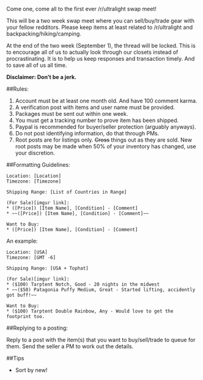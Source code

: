 Come one, come all to the first ever /r/ultralight swap meet! 

This will be a two week swap meet where you can sell/buy/trade gear with your fellow redditors. Please keep items at least related to /r/ultralight and backpacking/hiking/camping. 

At the end of the two week (September 1), the thread will be locked. This is to encourage all of us to actually look through our closets instead of procrastinating. It is to help us keep responses and transaction timely. And to save all of us all time. 

**Disclaimer: Don’t be a jerk.**

##Rules:
1. Account must be at least one month old. And have 100 comment karma. 
2. A verification post with items and user name must be provided.
3. Packages must be sent out within one week. 
4. You must get a tracking number to prove item has been shipped.
5. Paypal is recommended for buyer/seller protection (arguably anyways).
6. Do not post identifying information, do that through PMs.
7. Root posts are for listings only. ~~Cross~~ things out as they are sold. New root posts may be made when 50% of your inventory has changed, use your discretion. 

##Formatting Guidelines:

    Location: [Location]
    Timezone: [Timezone]

    Shipping Range: [List of Countries in Range]

    (For Sale)[imgur link]: 
    * ([Price]) [Item Name], [Condition] - [Comment]  
    * ~~([Price]) [Item Name], [Condition] - [Comment]~~

    Want to Buy:
    * ([Price]) [Item Name], [Condition] - [Comment]  

An example:

    Location: [USA]
    Timezone: [GMT -6]

    Shipping Range: [USA + Tophat]

    (For Sale)[imgur link]: 
    * ($100) Tarptent Notch, Good - 20 nights in the midwest  
    * ~~($50) Patagonia Puffy Medium, Great - Started lifting, accidently got buff!~~

    Want to Buy:
    * ($100) Tarptent Double Rainbow, Any - Would love to get the footprint too.

##Replying to a posting:

Reply to a post with the item(s) that you want to buy/sell/trade to queue for them. Send the seller a PM to work out the details. 

##Tips
* Sort by new! 








